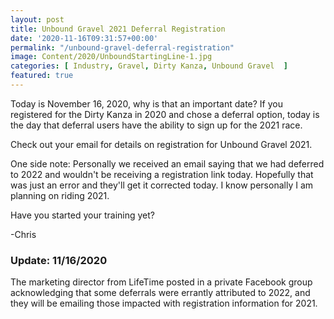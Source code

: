 ```yaml
---
layout: post
title: Unbound Gravel 2021 Deferral Registration
date: '2020-11-16T09:31:57+00:00'
permalink: "/unbound-gravel-deferral-registration"
image: Content/2020/UnboundStartingLine-1.jpg
categories: [ Industry, Gravel, Dirty Kanza, Unbound Gravel  ]
featured: true
---
```


Today is November 16, 2020, why is that an important date? If you registered for the Dirty Kanza in 2020 and chose a deferral option, today is the day that deferral users have the ability to sign up for the 2021 race. 

Check out your email for details on registration for Unbound Gravel 2021. 

One side note: Personally we received an email saying that we had deferred to 2022 and wouldn't be receiving a registration link today. Hopefully that was just an error and they'll get it corrected today. I know personally I am planning on riding 2021.

Have you started your training yet?

-Chris


### Update: 11/16/2020 

The marketing director from LifeTime posted in a private Facebook group acknowledging that some deferrals were errantly attributed to 2022, and they will be emailing those impacted with registration information for 2021.


